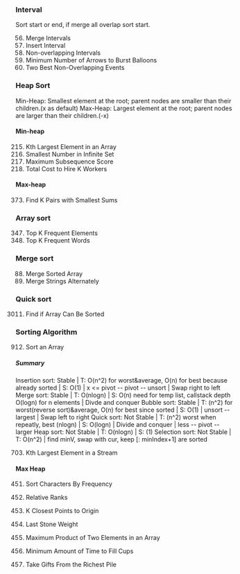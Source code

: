 ### Interval
Sort start or end, if merge all overlap sort start.
   
56. Merge Intervals
57. Insert Interval
435. Non-overlapping Intervals
452. Minimum Number of Arrows to Burst Balloons
2054. Two Best Non-Overlapping Events


### Heap Sort
Min-Heap: Smallest element at the root; parent nodes are smaller than their children.(x as default)
Max-Heap: Largest element at the root; parent nodes are larger than their children.(-x)
#### Min-heap
215. Kth Largest Element in an Array
2336. Smallest Number in Infinite Set
2542. Maximum Subsequence Score
2462. Total Cost to Hire K Workers
#### Max-heap
373. Find K Pairs with Smallest Sums


### Array sort
347. Top K Frequent Elements
692. Top K Frequent Words


### Merge sort
88. Merge Sorted Array
1768. Merge Strings Alternately


### Quick sort
3011. Find if Array Can Be Sorted


### Sorting Algorithm
912. Sort an Array
##### Summary
Insertion sort: Stable | T: O(n^2) for worst&average, O(n) for best because already sorted | S: O(1) | x <= pivot -- pivot -- unsort | Swap right to left
Merge sort: Stable | T: O(nlogn) | S: O(n) need for temp list, callstack depth O(logn) for n elements | Divde and conquer
Bubble sort: Stable | T: (n^2) for worst(reverse sort)&average, O(n) for best since sorted | S: O(1) | unsort -- largest | Swap left to right
Quick sort: Not Stable | T: (n^2) worst when repeatly, best (nlogn) | S: O(logn) | Divide and conquer | less -- pivot -- larger
Heap sort: Not Stable | T: O(nlogn) | S: (1)
Selection sort: Not Stable | T: O(n^2) | find minV, swap with cur, keep [: minIndex+1] are sorted










703. Kth Largest Element in a Stream

#### Max Heap
451. Sort Characters By Frequency
506. Relative Ranks
973. K Closest Points to Origin
1046. Last Stone Weight


1464. Maximum Product of Two Elements in an Array
2335. Minimum Amount of Time to Fill Cups
2558. Take Gifts From the Richest Pile

